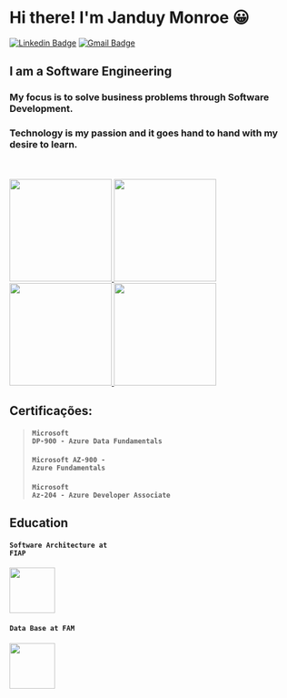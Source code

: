 # Hi there! I'm Janduy Monroe 😀

[![Linkedin Badge](https://img.shields.io/badge/-LinkedIn-blue?style=for-the-badge&logo=Linkedin&logoColor=white&link=https:https://www.linkedin.com/in/janduymonroe/)](https://www.linkedin.com/in/janduymonroe/)
[![Gmail Badge](https://img.shields.io/badge/-Gmail-c14438?style=for-the-badge&logo=Gmail&logoColor=white&link=mailto:janduymonroe@gmail.com)](mailto:janduymonroe@gmail.com)


## I am a Software Engineering

### My focus is to solve business problems through Software Development.
### Technology is my passion and it goes hand to hand with my desire to learn.

<!--
**janduymonroe/janduymonroe** is a ✨ _special_ ✨ repository because its `README.md` (this file) appears on your GitHub profile.

Here are some ideas to get you started:

- 🔭 I’m currently working on ...
- 🌱 I’m currently learning ...
- 👯 I’m looking to collaborate on ...
- 🤔 I’m looking for help with ...
- 💬 Ask me about ...
- 📫 How to reach me: ...
- 😄 Pronouns: ...
- ⚡ Fun fact: ...
-->

<br>
<br>
<span>
<a href="https://www.credly.com/badges/712a6c31-4b93-4dee-830b-515bdfb6deaa/public_url"> 
<img width = "180px" src = "https://images.credly.com/images/63316b60-f62d-4e51-aacc-c23cb850089c/azure-developer-associate-600x600.png"> </a> 
<a href="https://www.credly.com/badges/8ed1140b-70ca-4709-9954-d4f4c10cf476/public_url"> 
<img width = "180px" src = "https://images.credly.com/size/340x340/images/70eb1e3f-d4de-4377-a062-b20fb29594ea/azure-data-fundamentals-600x600.png"> </a> 
<a href="[https://www.credly.com/badges/8ed1140b-70ca-4709-9954-d4f4c10cf476/public_url](https://www.credly.com/badges/58699cf4-c573-4fed-8740-2c1a9a5975a6)"> 
<img width = "180px" src = "https://images.credly.com/size/340x340/images/be8fcaeb-c769-4858-b567-ffaaa73ce8cf/image.png"> </a> 
<a href="[https://www.credly.com/badges/ccae7087-28c6-43b3-89dc-e9db680d5464/public_url](https://www.credly.com/badges/ccae7087-28c6-43b3-89dc-e9db680d5464)"> 
<img width = "180px" src = "https://images.credly.com/size/110x110/images/08a5010a-0c0a-448c-981e-c116fedd380c/image.png"> </a>
</span>
<br>

## Certificações:

> #### <code>Microsoft DP-900 - Azure Data Fundamentals </code>
> #### <code>Microsoft AZ-900 - Azure Fundamentals </code>
> #### <code>Microsoft Az-204 - Azure Developer Associate </code>

 ## Education

 #### <code>Software Architecture at FIAP</code>
 <img width = "80px" src="https://progress-bar.dev/10">
  
 #### <code>Data Base at FAM</code>
<img width = "80px" src="https://progress-bar.dev/100">


